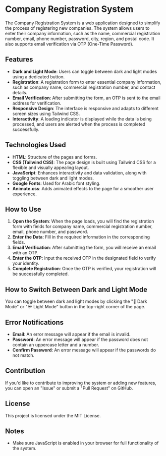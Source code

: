 # Company Registration System

The Company Registration System is a web application designed to simplify the process of registering new companies. The system allows users to enter their company information, such as the name, commercial registration number, email, phone number, password, city, region, and postal code. It also supports email verification via OTP (One-Time Password).

## Features
- **Dark and Light Mode**: Users can toggle between dark and light modes using a dedicated button.
- **Registration**: A registration form to enter essential company information, such as company name, commercial registration number, and contact details.
- **Email Verification**: After submitting the form, an OTP is sent to the email address for verification.
- **Responsive Design**: The interface is responsive and adapts to different screen sizes using Tailwind CSS.
- **Interactivity**: A loading indicator is displayed while the data is being processed, and users are alerted when the process is completed successfully.

## Technologies Used
- **HTML**: Structure of the pages and forms.
- **CSS (Tailwind CSS)**: The page design is built using Tailwind CSS for a flexible and visually appealing layout.
- **JavaScript**: Enhances interactivity and data validation, along with toggling between dark and light modes.
- **Google Fonts**: Used for Arabic font styling.
- **Animate.css**: Adds animated effects to the page for a smoother user experience.

## How to Use
1. **Open the System**: When the page loads, you will find the registration form with fields for company name, commercial registration number, email, phone number, and password.
2. **Enter the Data**: Fill in the required information in the corresponding fields.
3. **Email Verification**: After submitting the form, you will receive an email with an OTP.
4. **Enter the OTP**: Input the received OTP in the designated field to verify your identity.
5. **Complete Registration**: Once the OTP is verified, your registration will be successfully completed.

## How to Switch Between Dark and Light Mode
You can toggle between dark and light modes by clicking the "🌙 Dark Mode" or "☀️ Light Mode" button in the top-right corner of the page.

## Error Notifications
- **Email**: An error message will appear if the email is invalid.
- **Password**: An error message will appear if the password does not contain an uppercase letter and a number.
- **Confirm Password**: An error message will appear if the passwords do not match.

## Contribution
If you'd like to contribute to improving the system or adding new features, you can open an "Issue" or submit a "Pull Request" on GitHub.

## License
This project is licensed under the MIT License.

## Notes
- Make sure JavaScript is enabled in your browser for full functionality of the system.
